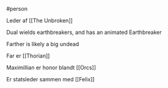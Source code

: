 #person 

Leder af [[The Unbroken]]

Dual wields earthbreakers, and has an animated Earthbreaker

Farther is likely a big undead

Far er [[Thorian]]

Maximillian er honor blandt [[Orcs]]

Er statsleder sammen med [[Felix]]
